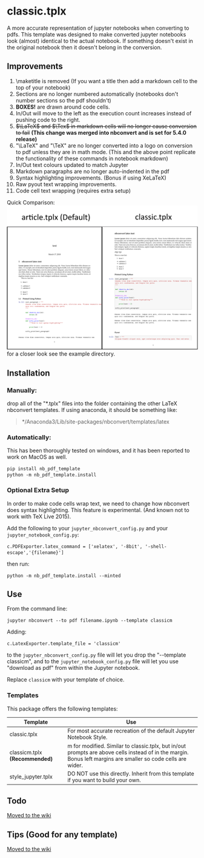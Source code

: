 # classic.tplx
A more accurate representation of jupyter notebooks when converting to pdfs.
This template was designed to make converted jupyter notebooks look (almost) identical to the actual notebook. If something doesn't exist in the original notebook then it doesn't belong in the conversion.

## Improvements
1. \maketitle is removed (If you want a title then add a markdown cell to the top of your notebook)
2. Sections are no longer numbered automatically (notebooks don't number sections so the pdf shouldn't)
3. **BOXES!** are drawn around code cells.
4. In/Out will move to the left as the execution count increases instead of pushing code to the right.
5. ~~$\LaTeX$ and $\Tex$ in markdown cells will no longer cause conversion to fail~~ **(This change was merged into nbconvert and is set for 5.4.0 release)**
6. "\LaTeX" and "\TeX" are no longer converted into a logo on conversion to pdf unless they are in math mode. (This and the above point replicate the functionality of these commands in notebook markdown)
7. In/Out text colours updated to match Jupyter
8. Markdown paragraphs are no longer auto-indented in the pdf
9. Syntax highlighting improvements. (Bonus if using XeLaTeX)
10. Raw pyout text wrapping improvements.
11. Code cell text wrapping (requires extra setup)

Quick Comparison:
![comparison](example/comparison.png)
for a closer look see the example directory.

## Installation

### Manually:
drop all of the "*.tplx" files into the folder containing the other LaTeX nbconvert templates. If using anaconda, it should be something like: 
> */Anaconda3/Lib/site-packages/nbconvert/templates/latex

### Automatically:
This has been thoroughly tested on windows, and it has been reported to work on MacOS as well.
```
pip install nb_pdf_template
python -m nb_pdf_template.install
```

### Optional Extra Setup
In order to make code cells wrap text, we need to change how nbconvert does syntax highlighting. This feature is experimental. (And known not to work with TeX Live 2015).

Add the following to your ```jupyter_nbconvert_config.py``` and your ```jupyter_notebook_config.py```:
```
c.PDFExporter.latex_command = ['xelatex', '-8bit', '-shell-escape','{filename}']
```
then run:
```
python -m nb_pdf_template.install --minted
```

## Use
From the command line:
```
jupyter nbconvert --to pdf filename.ipynb --template classicm
```

Adding:
```
c.LatexExporter.template_file = 'classicm'
```
to the ```jupyter_nbconvert_config.py``` file will let you drop the "--template classicm", and to the ```jupyter_notebook_config.py``` file will let you use "download as pdf" from within the Jupyter notebook.

Replace ```classicm``` with your template of choice.

### Templates
This package offers the following templates:

Template | Use
---------|-------
classic.tplx | For most accurate recreation of the default Jupyter Notebook Style.
classicm.tplx **(Recommended)**| m for modified. Similar to classic.tplx, but in/out prompts are above cells instead of in the margin. Bonus left margins are smaller so code cells are wider.
style_jupyter.tplx | DO NOT use this directly. Inherit from this template if you want to build your own.

## Todo
[Moved to the wiki](https://github.com/t-makaro/nb_pdf_template/wiki/Todo-List)

## Tips (Good for any template)
[Moved to the wiki](https://github.com/t-makaro/nb_pdf_template/wiki/Tips)
